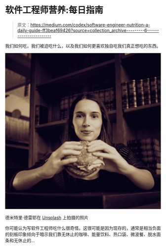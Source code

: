 # 软件工程师营养:每日指南

> 原文：<https://medium.com/codex/software-engineer-nutrition-a-daily-guide-ff3beaf69426?source=collection_archive---------6----------------------->

我们如何吃，我们被迫吃什么，以及我们如何更喜欢独自吃我们真正想吃的东西。

![](img/53872caf79be13eaf8b281721671ea94.png)

德米特里·德雷耶在 [Unsplash](https://unsplash.com/s/photos/unhealthy?utm_source=unsplash&utm_medium=referral&utm_content=creditCopyText) 上拍摄的照片

你可能认为写软件工程师吃什么很奇怪。这很可能是因为现存的，通常是相当负面的刻板印象倾向于暗示我们靠无休止的咖啡、能量饮料、热口袋、微波餐、脱水面条和无休止的…